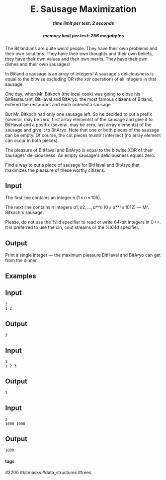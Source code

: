 <h1 style='text-align: center;'> E. Sausage Maximization</h1>

<h5 style='text-align: center;'>time limit per test: 2 seconds</h5>
<h5 style='text-align: center;'>memory limit per test: 256 megabytes</h5>

The Bitlandians are quite weird people. They have their own problems and their own solutions. They have their own thoughts and their own beliefs, they have their own values and their own merits. They have their own dishes and their own sausages!

In Bitland a sausage is an array of integers! A sausage's deliciousness is equal to the bitwise excluding OR (the *xor* operation) of all integers in that sausage. 

One day, when Mr. Bitkoch (the local cook) was going to close his BitRestaurant, BitHaval and BitAryo, the most famous citizens of Bitland, entered the restaurant and each ordered a sausage.

But Mr. Bitkoch had only one sausage left. So he decided to cut a prefix (several, may be zero, first array elements) of the sausage and give it to BitHaval and a postfix (several, may be zero, last array elements) of the sausage and give it to BitAryo. Note that one or both pieces of the sausage can be empty. Of course, the cut pieces mustn't intersect (no array element can occur in both pieces).

The pleasure of BitHaval and BitAryo is equal to the bitwise XOR of their sausages' deliciousness. An empty sausage's deliciousness equals zero.

Find a way to cut a piece of sausage for BitHaval and BitAryo that maximizes the pleasure of these worthy citizens.

## Input

The first line contains an integer *n* (1 ≤ *n* ≤ 105).

The next line contains *n* integers *a*1, *a*2, ..., *a**n* (0 ≤ *a**i* ≤ 1012) — Mr. Bitkoch's sausage.

Please, do not use the %lld specifier to read or write 64-bit integers in С++. It is preferred to use the cin, cout streams or the %I64d specifier.

## Output

Print a single integer — the maximum pleasure BitHaval and BitAryo can get from the dinner.

## Examples

## Input


```
2  
1 2  

```
## Output


```
3  

```
## Input


```
3  
1 2 3  

```
## Output


```
3  

```
## Input


```
2  
1000 1000  

```
## Output


```
1000  

```


#### tags 

#2200 #bitmasks #data_structures #trees 